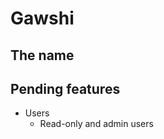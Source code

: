 Gawshi
======

The name
--------

Pending features
----------------

* Users
  * Read-only and admin users
